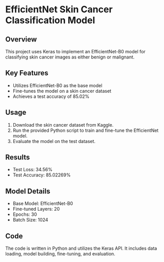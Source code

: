 # EfficientNet Skin Cancer Classification Model

## Overview

This project uses Keras to implement an EfficientNet-B0 model for classifying skin cancer images as either benign or malignant.

## Key Features

* Utilizes EfficientNet-B0 as the base model
* Fine-tunes the model on a skin cancer dataset
* Achieves a test accuracy of 85.02%

## Usage

1. Download the skin cancer dataset from Kaggle.
2. Run the provided Python script to train and fine-tune the EfficientNet model.
3. Evaluate the model on the test dataset.

## Results

* Test Loss: 34.56%
* Test Accuracy: 85.02269%

## Model Details

* Base Model: EfficientNet-B0
* Fine-tuned Layers: 20
* Epochs: 30
* Batch Size: 1024

## Code

The code is written in Python and utilizes the Keras API. It includes data loading, model building, fine-tuning, and evaluation.
